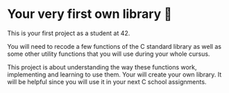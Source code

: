 # Your very first own library 📖
This is your first project as a student at 42.

You will need to recode a few functions of the C standard library as well as some other utility functions that you will use during your whole cursus.

This project is about understanding the way these functions work,
implementing and learning to use them. Your will create your own library. It will be
helpful since you will use it in your next C school assignments.

